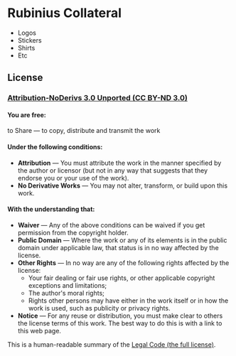 # Rubinius Collateral

- Logos
- Stickers
- Shirts
- Etc

## License

### [Attribution-NoDerivs 3.0 Unported (CC BY-ND 3.0)](http://creativecommons.org/licenses/by-nd/3.0/ "Creative Commons &mdash; Attribution-NoDerivs 3.0 Unported &mdash; CC BY-ND 3.0")

#### You are free:

to Share — to copy, distribute and transmit the work

#### Under the following conditions:

- **Attribution** — You must attribute the work in the manner specified by the author or licensor (but not in any way that suggests that they endorse you or your use of the work).
- **No Derivative Works** — You may not alter, transform, or build upon this work.

#### With the understanding that:

- **Waiver** — Any of the above conditions can be waived if you get permission from the copyright holder.
- **Public Domain** — Where the work or any of its elements is in the public domain under applicable law, that status is in no way affected by the license.
- **Other Rights** — In no way are any of the following rights affected by the license:
  - Your fair dealing or fair use rights, or other applicable copyright exceptions and limitations;
  - The author's moral rights;
  - Rights other persons may have either in the work itself or in how the work is used, such as publicity or privacy rights.
- **Notice** — For any reuse or distribution, you must make clear to others the license terms of this work. The best way to do this is with a link to this web page.

This is a human-readable summary of the [Legal Code (the full license)](http://creativecommons.org/licenses/by-nd/3.0/legalcode "Creative Commons Legal Code").

